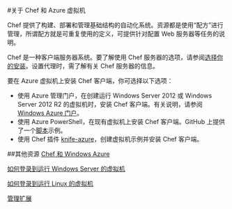 <properties pageTitle="关于 Chef 和 Azure 虚拟机" description="介绍在 Azure 中的 VM 上安装和配置 Chef" services="virtual machines" documentationCenter="" authors="kathydav" manager="timlt"  />
<tags  
	ms.service="virtual-machines"
	ms.date="05/20/2015" 
	wacn.date="08/29/2015"/>

#关于 Chef 和 Azure 虚拟机

Chef 提供了构建、部署和管理基础结构的自动化系统。资源都是使用“配方”进行管理，所谓配方就是可重复使用的定义，可提供针对配置 Web 服务器等任务的说明。

Chef 是一种客户端服务器系统。要了解使用 Chef 服务器的选项，请参阅[选择你的安装](http://www.getchef.com/chef/choose-your-version/)。设置代理时，需了解有关 Chef 服务器的信息。

要在 Azure 虚拟机上安装 Chef 客户端，你可选择以下选项：

- 使用 Azure 管理门户，在创建运行 Windows Server 2012 或 Windows Server 2012 R2 的虚拟机时，安装 Chef 客户端。有关说明，请参阅 [Windows Azure 门户](https://docs.chef.io/azure_portal.html)。
- 使用 Azure PowerShell，在现有虚拟机上安装 Chef 客户端。GitHub 上提供了一个[脚本](https://gist.github.com/kaustubh-d/cea1aa75baebd3615609)示例。
- 使用 Chef 插件 [knife-azure](http://docs.getchef.com/plugin_knife_azure.html)，创建虚拟机示例并安装 Chef 客户端。   


##其他资源
[Chef 和 Windows Azure]

[如何登录到运行 Windows Server 的虚拟机]

[如何登录到运行 Linux 的虚拟机]

[管理扩展]

<!--Link references-->
[Chef 和 Windows Azure]: http://www.getchef.com/solutions/azure/
[如何登录到运行 Windows Server 的虚拟机]: /zh-cn/documentation/articles/virtual-machines-log-on-windows-server/
[如何登录到运行 Linux 的虚拟机]: /zh-cn/documentation/articles/virtual-machines-linux-how-to-log-on
[管理扩展]: https://msdn.microsoft.com/zh-cn/library/dn606311.aspx

<!---HONumber=67-->